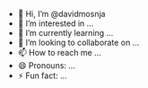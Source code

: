 - 👋 Hi, I’m @davidmosnja
- 👀 I’m interested in ...
- 🌱 I’m currently learning ...
- 💞️ I’m looking to collaborate on ...
- 📫 How to reach me ...
- 😄 Pronouns: ...
- ⚡ Fun fact: ...

<!---
davidmosnja/davidmosnja is a ✨ special ✨ repository because its `README.md` (this file) appears on your GitHub profile.
You can click the Preview link to take a look at your changes.
--->
